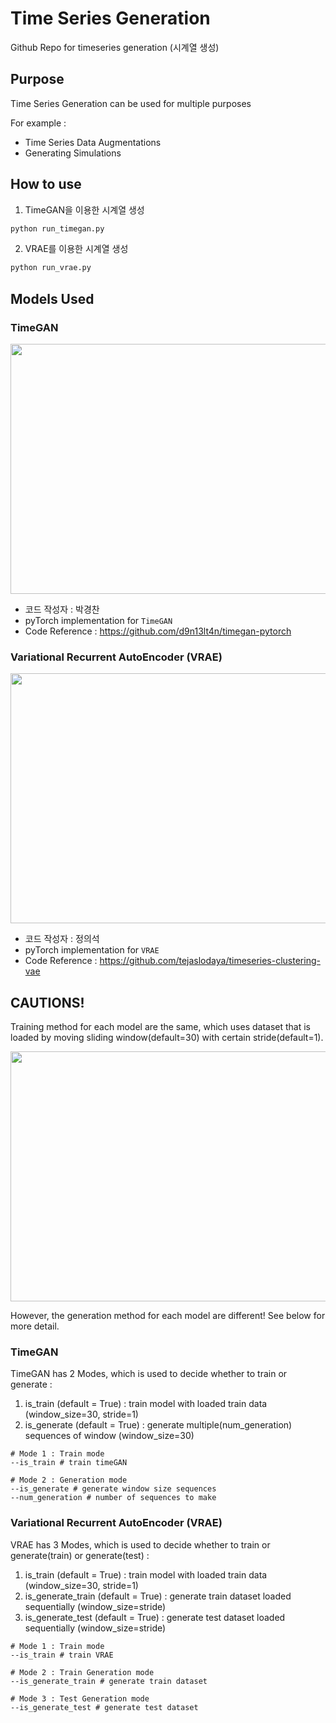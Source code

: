 # Time Series Generation
Github Repo for timeseries generation (시계열 생성)

## Purpose
Time Series Generation can be used for multiple purposes

For example :
- Time Series Data Augmentations
- Generating Simulations


## How to use
1. TimeGAN을 이용한 시계열 생성

```python
python run_timegan.py

```

2. VRAE를 이용한 시계열 생성

```python
python run_vrae.py

```

## Models Used
### TimeGAN

<img src = 'https://github.com/euisuk-chung/timeseries-generation/blob/main/image/TimeGAN_architecture.PNG?raw=true' width="650" height="400">

- 코드 작성자 : 박경찬
- pyTorch implementation for `TimeGAN`
- Code Reference : https://github.com/d9n13lt4n/timegan-pytorch

### Variational Recurrent AutoEncoder (VRAE)

<img src = 'https://github.com/euisuk-chung/timeseries-generation/blob/main/image/LSTM_VAE_architecture.png?raw=true' width="650" height="400">

- 코드 작성자 : 정의석
- pyTorch implementation for `VRAE`
- Code Reference : https://github.com/tejaslodaya/timeseries-clustering-vae

## CAUTIONS!

Training method for each model are the same, which uses dataset that is loaded by moving sliding window(default=30) with certain stride(default=1).

<img src = 'https://github.com/euisuk-chung/timeseries-generation/blob/main/image/train_test_image.png?raw=true' width="650" height="400">

However, the generation method for each model are different! See below for more detail.

### TimeGAN
TimeGAN has 2 Modes, which is used to decide whether to train or generate :
1. is_train (default = True) : train model with loaded train data (window_size=30, stride=1)
2. is_generate (default = True) : generate multiple(num_generation) sequences of window (window_size=30)

```
# Mode 1 : Train mode
--is_train # train timeGAN

# Mode 2 : Generation mode
--is_generate # generate window size sequences
--num_generation # number of sequences to make

```

### Variational Recurrent AutoEncoder (VRAE)
VRAE has 3 Modes, which is used to decide whether to train or generate(train) or generate(test) :
1. is_train (default = True) : train model with loaded train data (window_size=30, stride=1)
2. is_generate_train (default = True) : generate train dataset loaded sequentially (window_size=stride)
3. is_generate_test (default = True) : generate test dataset loaded sequentially (window_size=stride)

```
# Mode 1 : Train mode
--is_train # train VRAE

# Mode 2 : Train Generation mode
--is_generate_train # generate train dataset

# Mode 3 : Test Generation mode
--is_generate_test # generate test dataset

```
